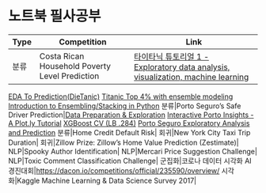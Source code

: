 # 노트북 필사공부
Type|Competition|Link
-|-|-
분류|Costa Rican Household Poverty Level Prediction|<a href="https://kaggle-kr.tistory.com/17?category=868316">타이타닉 튜토리얼 1 - Exploratory data analysis, visualization, machine learning</a>
<a href="https://www.kaggle.com/ash316/eda-to-prediction-dietanic">EDA To Prediction(DieTanic)</a>
<a href="https://www.kaggle.com/yassineghouzam/titanic-top-4-with-ensemble-modeling">Titanic Top 4% with ensemble modeling</a>
<a href="https://www.kaggle.com/arthurtok/introduction-to-ensembling-stacking-in-python">Introduction to Ensembling/Stacking in Python</a>
분류|Porto Seguro’s Safe Driver Prediction|<a href="https://www.kaggle.com/bertcarremans/data-preparation-exploration">Data Preparation &amp; Exploration</a>
<a href="https://www.kaggle.com/arthurtok/interactive-porto-insights-a-plot-ly-tutorial">Interactive Porto Insights - A Plot.ly Tutorial</a>
<a href="https://www.kaggle.com/aharless/xgboost-cv-lb-284">XGBoost CV (LB .284)</a>
<a href="https://www.kaggle.com/gpreda/porto-seguro-exploratory-analysis-and-prediction">Porto Seguro Exploratory Analysis and Prediction</a>
분류|Home Credit Default Risk|
회귀|New York City Taxi Trip Duration|
회귀|Zillow Prize: Zillow’s Home Value Prediction (Zestimate)|
NLP|Spooky Author Identification|
NLP|Mercari Price Suggestion Challenge|
NLP|Toxic Comment Classification Challenge|
군집화|코로나 데이터 시각화 AI 경진대회|https://dacon.io/competitions/official/235590/overview/
시각화|Kaggle Machine Learning & Data Science Survey 2017|
